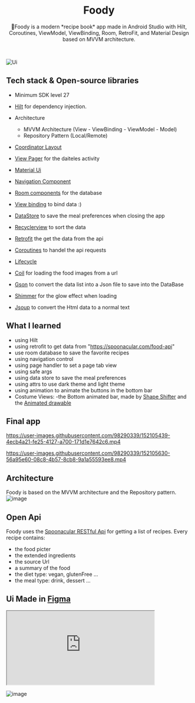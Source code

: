<h1 align="center">Foody</h1>

<p align="center">  
 🥗Foody is a modern *recipe book* app made in Android Studio with Hilt, Coroutines, ViewModel, ViewBinding, Room, RetroFit, and Material Design based on MVVM architecture.
</p>
</br>

![Ui](https://user-images.githubusercontent.com/98290339/152101155-f80f641f-1787-403c-a8b6-32b153af4c7b.png)


## Tech stack & Open-source libraries

- Minimum SDK level 27
- [Hilt](https://dagger.dev/hilt/) for dependency injection.
- Architecture
    - MVVM Architecture (View - ViewBinding - ViewModel - Model)
    - Repository Pattern (Local/Remote)

- [Coordinator Layout](https://developer.android.com/reference/androidx/coordinatorlayout/widget/CoordinatorLayout)
- [View Pager](https://developer.android.com/training/animation/vp2-migration) for the daiteles activity
- [Material Ui](https://material.io/)
- [Navigation Component](https://developer.android.com/guide/navigation/navigation-getting-started)
- [Room components](https://developer.android.com/training/data-storage/room) for the database
- [View binding](https://developer.android.com/topic/libraries/view-binding) to bind data :)
- [DataStore](https://developer.android.com/topic/libraries/architecture/datastore) to save the meal preferences when closing the app
- [Recyclerview](https://developer.android.com/guide/topics/ui/layout/recyclerview) to sort the data
- [Retrofit](https://github.com/square/retrofit) the get the data from the api
- [Coroutines](https://developer.android.com/kotlin/coroutines) to handel the api requests
- [Lifecycle](https://developer.android.com/guide/fragments/lifecycle)
- [Coil](https://github.com/coil-kt/coil) for loading the food images from a url
- [Gson](https://github.com/google/gson) to convert the data list into a Json file to save into the DataBase
- [Shimmer](https://facebook.github.io/shimmer-android/) for the glow effect when loading
- [Jsoup](https://jsoup.org/) to convert the Html data to a normal text



## What I learned
- using Hilt
- using retrofit to get data from "https://spoonacular.com/food-api"
- use room database to save the favorite recipes 
- using navigation control
- using page handler to set a page tab view
- using safe args
- using data store to save the meal preferences 
- using attrs to use dark theme and light theme
- using animation to animate the buttons in the bottom bar
- Costume Views:
    -the Bottom animated bar, made by [Shape Shifter](https://shapeshifter.design/) and the [Animated drawable](https://developer.android.com/guide/topics/graphics/drawable-animation)



## Final app



https://user-images.githubusercontent.com/98290339/152105439-4ecb4a21-fe25-4127-a700-171d1e7642c6.mp4


https://user-images.githubusercontent.com/98290339/152105630-56a95e60-08c8-4b57-8cb8-9a1a55593ee8.mp4




## Architecture
Foody is based on the MVVM architecture and the Repository pattern.
![image](https://user-images.githubusercontent.com/98290339/152096381-2a8898d3-c351-4032-979d-ebc836e46332.png)

## Open Api

Foody uses the [Spoonacular RESTful Api](https://spoonacular.com/food-api) for getting a list of recipes.
Every recipe contains:
- the food picter
- the extended ingredients
- the source Url
- a summary of the food
- the diet type: vegan, glutenFree ...
- the meal type: drink, dessert ...

## Ui Made in [Figma](https://www.figma.com/file/mtCF10n9wphsv1JdKG00uQ/Ux-and-shi?node-id=231%3A252)

<iframe src="https://www.figma.com/file/mtCF10n9wphsv1JdKG00uQ/Ux-and-shi?node-id=231%3A252" width="400" height="200"></iframe>

![image](https://user-images.githubusercontent.com/98290339/152105953-c8f66e46-3027-46b4-b430-10d9978b64a6.png)

